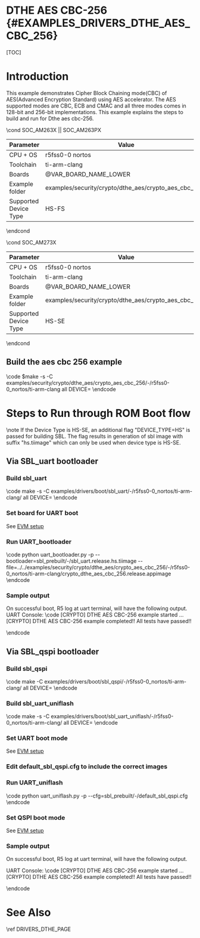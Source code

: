 # DTHE AES CBC-256 {#EXAMPLES_DRIVERS_DTHE_AES_CBC_256}

[TOC]

# Introduction
This example demonstrates Cipher Block Chaining mode(CBC) of AES(Advanced Encryption Standard) using AES accelerator. The AES supported modes are CBC, ECB and CMAC and all three modes comes in 128-bit and 256-bit implementations. This example explains the steps to build and run for Dthe aes cbc-256.

\cond SOC_AM263X || SOC_AM263PX

 Parameter             | Value
 ----------------------|-----------
 CPU + OS              | r5fss0-0 nortos
 Toolchain             | ti-arm-clang
 Boards                | @VAR_BOARD_NAME_LOWER
 Example folder        | examples/security/crypto/dthe_aes/crypto_aes_cbc_256/
 Supported Device Type | HS-FS

\endcond

\cond SOC_AM273X

 Parameter             | Value
 ----------------------|-----------
 CPU + OS              | r5fss0-0 nortos
 Toolchain             | ti-arm-clang
 Boards                | @VAR_BOARD_NAME_LOWER
 Example folder        | examples/security/crypto/dthe_aes/crypto_aes_cbc_256/
 Supported Device Type | HS-SE

\endcond


## Build the aes cbc 256 example
\code
$make -s -C examples/security/crypto/dthe_aes/crypto_aes_cbc_256/<soc>-<board>/r5fss0-0_nortos/ti-arm-clang all DEVICE=<soc>
\endcode


# Steps to Run through ROM Boot flow

\note If the Device Type is HS-SE, an additional flag "DEVICE_TYPE=HS" is passed for building SBL. The flag results in generation of sbl image with suffix "hs.tiimage" which can only be used when device type is HS-SE.

## Via SBL_uart bootloader

### Build sbl_uart
\code
make -s -C examples/drivers/boot/sbl_uart/<soc>-<board>/r5fss0-0_nortos/ti-arm-clang/ all DEVICE=<soc>
\endcode

### Set board for UART boot
See [EVM setup](https://software-dl.ti.com/mcu-plus-sdk/esd/@VAR_SOC_NAME/latest/exports/docs/api_guide_@VAR_SOC_NAME_LOWER/EVM_SETUP_PAGE.html#autotoc_md29)

### Run UART_bootloader
\code
python uart_bootloader.py -p <COMxx> --bootloader=sbl_prebuilt/<soc>-<board>/sbl_uart.release.hs.tiimage --file=../../examples/security/crypto/dthe_aes/crypto_aes_cbc_256/<soc>-<board>/r5fss0-0_nortos/ti-arm-clang/crypto_dthe_aes_cbc_256.release.appimage
\endcode

### Sample output
On successful boot, R5 log at uart terminal, will have the following output.
UART Console:
\code
[CRYPTO] DTHE AES CBC-256 example started ...
[CRYPTO] DTHE AES CBC-256 example completed!!
All tests have passed!!

\endcode

## Via SBL_qspi bootloader

### Build sbl_qspi
\code
make -C examples/drivers/boot/sbl_qspi/<soc>-<board>/r5fss0-0_nortos/ti-arm-clang/ all DEVICE=<soc>
\endcode

### Build sbl_uart_uniflash
\code
make -s -C examples/drivers/boot/sbl_uart_uniflash/<soc>-<board>/r5fss0-0_nortos/ti-arm-clang/ all DEVICE=<soc>
\endcode


### Set UART boot mode
See [EVM setup](https://software-dl.ti.com/mcu-plus-sdk/esd/@VAR_SOC_NAME/latest/exports/docs/api_guide_@VAR_SOC_NAME_LOWER/EVM_SETUP_PAGE.html#autotoc_md29)

### Edit default_sbl_qspi.cfg to include the correct images

### Run UART_uniflash
\code
python uart_uniflash.py -p <COMxx> --cfg=sbl_prebuilt/<soc>-<board>/default_sbl_qspi.cfg
\endcode

### Set QSPI boot mode
See [EVM setup](https://software-dl.ti.com/mcu-plus-sdk/esd/@VAR_SOC_NAME/latest/exports/docs/api_guide_@VAR_SOC_NAME_LOWER/EVM_SETUP_PAGE.html#autotoc_md29)

### Sample output
On successful boot, R5 log at uart terminal, will have the following output.

UART Console:
\code
[CRYPTO] DTHE AES CBC-256 example started ...
[CRYPTO] DTHE AES CBC-256 example completed!!
All tests have passed!!

\endcode

# See Also

\ref DRIVERS_DTHE_PAGE